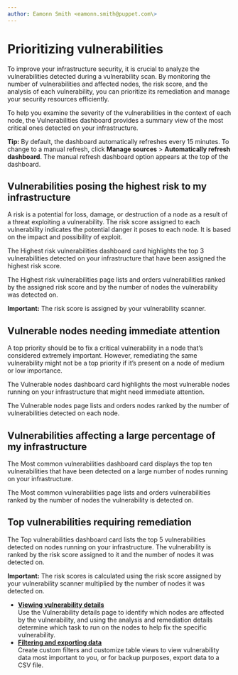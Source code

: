 ```yaml
---
author: Eamonn Smith <eamonn.smith@puppet.com\>
---
```


# Prioritizing vulnerabilities

To improve your infrastructure security, it is crucial to analyze the vulnerabilities detected during a vulnerability scan. By monitoring the number of vulnerabilities and affected nodes, the risk score, and the analysis of each vulnerability, you can prioritize its remediation and manage your security resources efficiently.

To help you examine the severity of the vulnerabilities in the context of each node, the Vulnerabilities dashboard provides a summary view of the most critical ones detected on your infrastructure.

**Tip:** By default, the dashboard automatically refreshes every 15 minutes. To change to a manual refresh, click **Manage sources** \> **Automatically refresh dashboard**. The manual refresh dashboard option appears at the top of the dashboard.

## Vulnerabilities posing the highest risk to my infrastructure

A risk is a potential for loss, damage, or destruction of a node as a result of a threat exploiting a vulnerability. The risk score assigned to each vulnerability indicates the potential danger it poses to each node. It is based on the impact and possibility of exploit.

The Highest risk vulnerabilities dashboard card highlights the top 3 vulnerabilities detected on your infrastructure that have been assigned the highest risk score.

The Highest risk vulnerabilities page lists and orders vulnerabilities ranked by the assigned risk score and by the number of nodes the vulnerability was detected on.

**Important:** The risk score is assigned by your vulnerability scanner.

## Vulnerable nodes needing immediate attention

A top priority should be to fix a critical vulnerability in a node that’s considered extremely important. However, remediating the same vulnerability might not be a top priority if it’s present on a node of medium or low importance.

The Vulnerable nodes dashboard card highlights the most vulnerable nodes running on your infrastructure that might need immediate attention.

The Vulnerable nodes page lists and orders nodes ranked by the number of vulnerabilities detected on each node.

## Vulnerabilities affecting a large percentage of my infrastructure

The Most common vulnerabilities dashboard card displays the top ten vulnerabilities that have been detected on a large number of nodes running on your infrastructure.

The Most common vulnerabilities page lists and orders vulnerabilities ranked by the number of nodes the vulnerability is detected on.

## Top vulnerabilities requiring remediation

The Top vulnerabilities dashboard card lists the top 5 vulnerabilities detected on nodes running on your infrastructure. The vulnerability is ranked by the risk score assigned to it and the number of nodes it was detected on.

**Important:** The risk scores is calculated using the risk score assigned by your vulnerability scanner multiplied by the number of nodes it was detected on.

-   **[Viewing vulnerability details](viewing_vulnerability_details.md)**  
Use the Vulnerability details page to identify which nodes are affected by the vulnerability, and using the analysis and remediation details determine which task to run on the nodes to help fix the specific vulnerability.
-   **[Filtering and exporting data](filtering_exporting_data.md#)**  
Create custom filters and customize table views to view vulnerability data most important to you, or for backup purposes, export data to a CSV file.

